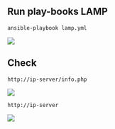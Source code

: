 ## Run play-books LAMP

```
ansible-playbook lamp.yml
```

![](../images/img-play-books/Screenshot_285.png)

## Check 

```
http://ip-server/info.php
```

![](../images/img-play-books/Screenshot_286.png)

```
http://ip-server
```

![](../images/img-play-books/Screenshot_287.png)

